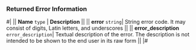 ### Returned Error Information

#|
|| **Name**
`type` | **Description** ||
|| **error**
`string`| String error code. It may consist of digits, Latin letters, and underscores ||
|| **error_description**
`error_description`| Textual description of the error. The description is not intended to be shown to the end user in its raw form ||
|#